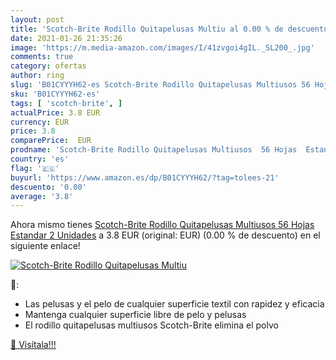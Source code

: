 ```yaml
---
layout: post
title: 'Scotch-Brite Rodillo Quitapelusas Multiu al 0.00 % de descuento'
date: 2021-01-26 21:35:26
image: 'https://m.media-amazon.com/images/I/41zvgoi4gIL._SL200_.jpg'
comments: true
category: ofertas
author: ring
slug: 'B01CYYYH62-es Scotch-Brite Rodillo Quitapelusas Multiusos 56 Hojas...'
sku: 'B01CYYYH62-es'
tags: [ 'scotch-brite', ]
actualPrice: 3.8 EUR
currency: EUR
price: 3.8
comparePrice:  EUR
prodname: 'Scotch-Brite Rodillo Quitapelusas Multiusos  56 Hojas  Estandar  2 Unidades'
country: 'es'
flag: '🇪🇸'
buyurl: 'https://www.amazon.es/dp/B01CYYYH62/?tag=tolees-21'
descuento: '0.00'
average: '3.8'
---
```


Ahora mismo tienes [Scotch-Brite Rodillo Quitapelusas Multiusos  56 Hojas  Estandar  2 Unidades](https://www.amazon.es/dp/B01CYYYH62/?tag=tolees-21) a 3.8 EUR (original:  EUR) (0.00 %  de descuento) en el siguiente enlace!

[![Scotch-Brite Rodillo Quitapelusas Multiu](https://m.media-amazon.com/images/I/41zvgoi4gIL._SL200_.jpg)](https://www.amazon.es/dp/B01CYYYH62/?tag=tolees-21)

🔎:

- Las pelusas y el pelo de cualquier superficie textil con rapidez y eficacia
- Mantenga cualquier superficie libre de pelo y pelusas
- El rodillo quitapelusas multiusos Scotch-Brite elimina el polvo

[🛒 Visítala!!!](https://www.amazon.es/dp/B01CYYYH62/?tag=tolees-21)
